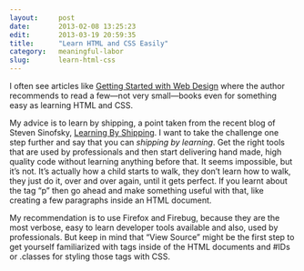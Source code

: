 ```yaml
---
layout:     post
date:       2013-02-08 13:25:23
edit:       2013-03-19 20:59:35
title:      "Learn HTML and CSS Easily"
category:   meaningful-labor
slug:       learn-html-css
---
```


I often see articles like [Getting Started with Web Design](http://jasonvanlue.com/notes/13737881/getting-started-with-web-design) where the author recommends to read a few—not very small—books even for something easy as learning HTML and CSS.

My advice is to learn by shipping, a point taken from the recent blog of Steven Sinofsky, [Learning By Shipping](http://blog.learningbyshipping.com/). I want to take the challenge one step further and say that you can *shipping by learning*. Get the right tools that are used by professionals and then start delivering hand made, high quality code without learning anything before that. It seems impossible, but it’s not. It’s actually how a child starts to walk, they don’t learn how to walk, they just do it, over and over again, until it gets perfect. If you learnt about the tag “p” then go ahead and make something useful with that, like creating a few paragraphs inside an HTML document.

My recommendation is to use Firefox and Firebug, because they are the most verbose, easy to learn developer tools available and also, used by professionals. But keep in mind that “View Source” might be the first step to get yourself familiarized with tags inside of the HTML documents and #IDs or .classes for styling those tags with CSS.